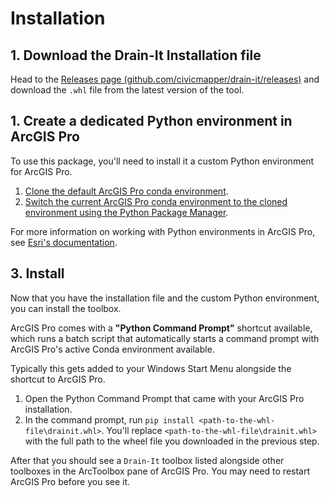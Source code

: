 # Installation

## 1. Download the Drain-It Installation file

Head to the [Releases page (github.com/civicmapper/drain-it/releases)](https://github.com/civicmapper/drain-it/releases) and download the `.whl` file from the latest version of the tool.

## 1. Create a dedicated Python environment in ArcGIS Pro

To use this package, you'll need to install it a custom Python environment for ArcGIS Pro.

1. [Clone the default ArcGIS Pro conda environment](https://pro.arcgis.com/en/pro-app/latest/arcpy/get-started/clone-an-environment.htm).
2. [Switch the current ArcGIS Pro conda environment to the cloned environment using the Python Package Manager](https://pro.arcgis.com/en/pro-app/latest/arcpy/get-started/activate-an-environment.htm).

For more information on working with Python environments in ArcGIS Pro, see [Esri's documentation](https://pro.arcgis.com/en/pro-app/latest/arcpy/get-started/what-is-conda.htm).

## 3. Install 

Now that you have the installation file and the custom Python environment, you can install the toolbox.

ArcGIS Pro comes with a **"Python Command Prompt"** shortcut available, which runs a batch script that automatically starts a command prompt with ArcGIS Pro's active Conda environment available. 

Typically this gets added to your Windows Start Menu alongside the shortcut to ArcGIS Pro.

1. Open the Python Command Prompt that came with your ArcGIS Pro installation.
3. In the command prompt, run `pip install <path-to-the-whl-file\drainit.whl>`. You'll replace `<path-to-the-whl-file\drainit.whl>` with the full path to the wheel file you downloaded in the previous step.

After that you should see a `Drain-It` toolbox listed alongside other toolboxes in the ArcToolbox pane of ArcGIS Pro. You may need to restart ArcGIS Pro before you see it.